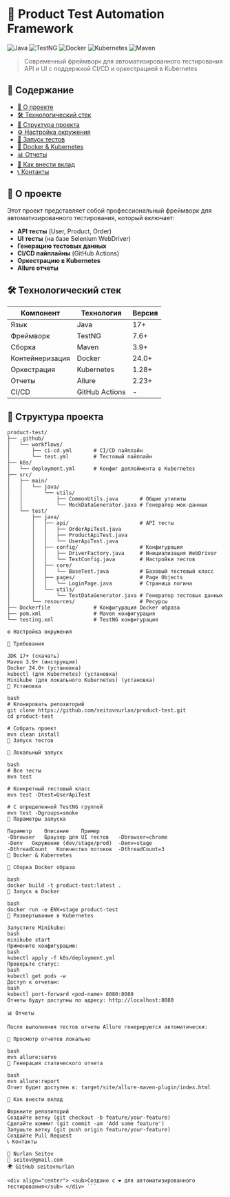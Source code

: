 # 🚀 Product Test Automation Framework

![Java](https://img.shields.io/badge/Java-17%2B-blue)
![TestNG](https://img.shields.io/badge/TestNG-7.6-red)
![Docker](https://img.shields.io/badge/Docker-24.0%2B-2496ED)
![Kubernetes](https://img.shields.io/badge/Kubernetes-1.28%2B-326CE5)
![Maven](https://img.shields.io/badge/Maven-3.9%2B-C71A36)

> Современный фреймворк для автоматизированного тестирования API и UI с поддержкой CI/CD и оркестрацией в Kubernetes

## 📌 Содержание
- [🚀 О проекте](#-о-проекте)
- [🛠 Технологический стек](#-технологический-стек)
- [📂 Структура проекта](#-структура-проекта)
- [⚙️ Настройка окружения](#️-настройка-окружения)
- [🚦 Запуск тестов](#-запуск-тестов)
- [🐳 Docker & Kubernetes](#-docker--kubernetes)
- [📊 Отчеты](#-отчеты)
- [🤝 Как внести вклад](#-как-внести-вклад)
- [📞 Контакты](#-контакты)

## 🚀 О проекте

Этот проект представляет собой профессиональный фреймворк для автоматизированного тестирования, который включает:
- **API тесты** (User, Product, Order)
- **UI тесты** (на базе Selenium WebDriver)
- **Генерацию тестовых данных**
- **CI/CD пайплайны** (GitHub Actions)
- **Оркестрацию в Kubernetes**
- **Allure отчеты**

## 🛠 Технологический стек

| Компонент       | Технология          | Версия   |
|-----------------|---------------------|----------|
| Язык           | Java                | 17+      |
| Фреймворк      | TestNG              | 7.6+     |
| Сборка         | Maven               | 3.9+     |
| Контейнеризация| Docker              | 24.0+    |
| Оркестрация    | Kubernetes          | 1.28+    |
| Отчеты         | Allure              | 2.23+    |
| CI/CD          | GitHub Actions      | -        |

## 📂 Структура проекта

```text
product-test/
├── .github/
│   └── workflows/
│       ├── ci-cd.yml       # CI/CD пайплайн
│       └── test.yml        # Тестовый пайплайн
├── k8s/
│   └── deployment.yml      # Конфиг деплоймента в Kubernetes
├── src/
│   ├── main/
│   │   └── java/
│   │       └── utils/
│   │           ├── CommonUtils.java       # Общие утилиты
│   │           └── MockDataGenerator.java # Генератор мок-данных
│   └── test/
│       ├── java/
│       │   ├── api/                       # API тесты
│       │   │   ├── OrderApiTest.java
│       │   │   ├── ProductApiTest.java
│       │   │   └── UserApiTest.java
│       │   ├── config/                    # Конфигурация
│       │   │   ├── DriverFactory.java     # Инициализация WebDriver
│       │   │   └── TestConfig.java        # Настройки тестов
│       │   ├── core/
│       │   │   └── BaseTest.java          # Базовый тестовый класс
│       │   ├── pages/                     # Page Objects
│       │   │   └── LoginPage.java         # Страница логина
│       │   └── utils/
│       │       └── TestDataGenerator.java # Генератор тестовых данных
│       └── resources/                     # Ресурсы
├── Dockerfile              # Конфигурация Docker образа
├── pom.xml                 # Maven конфигурация
└── testing.xml             # TestNG конфигурация

⚙️ Настройка окружения

🔹 Требования

JDK 17+ (скачать)
Maven 3.9+ (инструкция)
Docker 24.0+ (установка)
kubectl (для Kubernetes) (установка)
Minikube (для локального Kubernetes) (установка)
🔹 Установка

bash
# Клонировать репозиторий
git clone https://github.com/seitovnurlan/product-test.git
cd product-test

# Собрать проект
mvn clean install
🚦 Запуск тестов

🔸 Локальный запуск

bash
# Все тесты
mvn test

# Конкретный тестовый класс
mvn test -Dtest=UserApiTest

# С определенной TestNG группой
mvn test -Dgroups=smoke
🔸 Параметры запуска

Параметр	Описание	Пример
-Dbrowser	Браузер для UI тестов	-Dbrowser=chrome
-Denv	Окружение (dev/stage/prod)	-Denv=stage
-DthreadCount	Количество потоков	-DthreadCount=3
🐳 Docker & Kubernetes

🔹 Сборка Docker образа

bash
docker build -t product-test:latest .
🔹 Запуск в Docker

bash
docker run -e ENV=stage product-test
🔹 Развертывание в Kubernetes

Запустите Minikube:
bash
minikube start
Примените конфигурацию:
bash
kubectl apply -f k8s/deployment.yml
Проверьте статус:
bash
kubectl get pods -w
Доступ к отчетам:
bash
kubectl port-forward <pod-name> 8080:8080
Отчеты будут доступны по адресу: http://localhost:8080

📊 Отчеты

После выполнения тестов отчеты Allure генерируются автоматически:

🔸 Просмотр отчетов локально

bash
mvn allure:serve
🔸 Генерация статического отчета

bash
mvn allure:report
Отчет будет доступен в: target/site/allure-maven-plugin/index.html

🤝 Как внести вклад

Форкните репозиторий
Создайте ветку (git checkout -b feature/your-feature)
Сделайте коммит (git commit -am 'Add some feature')
Запушьте ветку (git push origin feature/your-feature)
Создайте Pull Request
📞 Контакты

👤 Nurlan Seitov
📧 seitov@gmail.com
🌍 GitHub seitovnurlan

<div align="center"> <sub>Создано с ❤️ для автоматизированного тестирования</sub> </div> ```